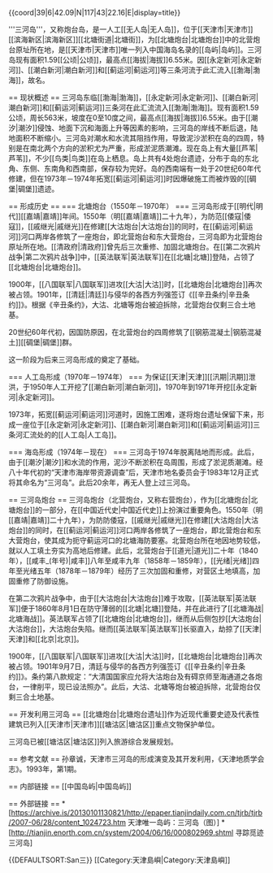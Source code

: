 {{coord|39|6|42.09|N|117|43|22.16|E|display=title}}

'''三河岛'''，又称炮台岛，是一人工[[无人岛|无人岛]]，位于[[天津市|天津市]][[滨海新区|滨海新区]][[北塘街道|北塘街]]，为[[北塘炮台|北塘炮台]]中的北营炮台原址所在地，是[[天津市|天津市]]唯一列入中国海岛名录的[[岛屿|岛屿]]。三河岛现有面积1.59[[公顷|公顷]]，最高点[[海拔|海拔]]6.55米。因[[永定新河|永定新河]]、[[潮白新河|潮白新河]]和[[蓟运河|蓟运河]]等三条河流于此汇流入[[渤海|渤海]]，故名。

== 现状概述 ==
三河岛东临[[渤海|渤海]]，[[永定新河|永定新河]]、[[潮白新河|潮白新河]]和[[蓟运河|蓟运河]]三条河在此汇流流入[[渤海|渤海]]。现有面积1.59公顷，周长563米，坡度在0至10度之间，最高点[[海拔|海拔]]6.55米。由于[[潮汐|潮汐]]侵蚀、地面下沉和海面上升等因素的影响，三河岛的岸线不断后退，陆地面积不断缩小。三河岛对潮水和水流其阻挡作用，导致泥沙淤积在岛的四周，特别是在南北两个方向的淤积尤为严重，形成淤泥质潮滩。现在岛上有大量[[芦苇|芦苇]]，不少[[鸟类|鸟类]]在岛上栖息。岛上共有4处炮台遗迹，分布于岛的东北角、东侧、东南角和西南部，保存较为完好。岛的西南端有一处于20世纪60年代修建，但在1973年－1974年拓宽[[蓟运河|蓟运河]]时因爆破施工而被炸毁的[[碉堡|碉堡]]遗迹。

== 形成历史 ==
=== 北塘炮台（1550年－1970年） ===
三河岛形成于[[明代|明代]][[嘉靖|嘉靖]]年间。1550年（明[[嘉靖|嘉靖]]二十九年），为防范[[倭寇|倭寇]]，[[戚继光|戚继光]]在修建[[大沽炮台|大沽炮台]]的同时，在[[蓟运河|蓟运河]]河口两岸各修筑了一座炮台，即北营炮台和东大营炮台，三河岛即为北营炮台原址所在地。[[清政府|清政府]]曾先后三次重修、加固北塘炮台。在[[第二次鸦片战争|第二次鸦片战争]]中，[[英法联军|英法联军]]在[[北塘|北塘]]登陆，占领了[[北塘炮台|北塘炮台]]。

1900年，[[八国联军|八国联军]]进攻[[大沽|大沽]]时，[[北塘炮台|北塘炮台]]再次被占领。1901年，[[清廷|清廷]]与侵华的各西方列强签订《[[辛丑条约|辛丑条约]]》。根据《辛丑条约》，大沽、北塘等炮台被迫拆除，北营炮台仅剩三合土地基。

20世纪60年代初，因国防原因，在北营炮台的四周修筑了[[钢筋混凝土|钢筋混凝土]][[碉堡|碉堡]]群。

这一阶段为后来三河岛形成的奠定了基础。

=== 人工岛形成（1970年－1974年） ===
为保证[[天津|天津]][[汛期|汛期]]泄洪，于1950年人工开挖了[[潮白新河|潮白新河]]，1970年到1971年开挖[[永定新河|永定新河]]。

1973年，拓宽[[蓟运河|蓟运河]]河道时，因施工困难，遂将炮台遗址保留下来，形成一座位于[[永定新河|永定新河]]、[[潮白新河|潮白新河]]和[[蓟运河|蓟运河]]三条河汇流处的的[[人工岛|人工岛]]。

=== 海岛形成（1974年－现在） ===
三河岛于1974年脱离陆地而形成。此后，由于[[潮汐|潮汐]]和水流的作用，泥沙不断淤积在岛周围，形成了淤泥质潮滩。经八十年代初的“天津市海岸带资源调查”后，天津市地名委员会于1983年12月正式将其命名为“三河岛”。此后20余年，再无人登上过三河岛。

== 三河岛炮台 ==
三河岛炮台（北营炮台，又称右营炮台），作为[[北塘炮台|北塘炮台]]的一部分，在[[中国近代史|中国近代史]]上扮演过重要角色。1550年（明[[嘉靖|嘉靖]]二十九年），为防防倭寇，[[戚继光|戚继光]]在修建[[大沽炮台|大沽炮台]]的同时，在[[蓟运河|蓟运河]]河口两岸各修筑了一座炮台，即北营炮台和东大营炮台，使其成为扼守蓟运河口的北塘海防要塞。北营炮台所在地因地势较低，就以人工填土夯实为高地后修建。此后，北营炮台于[[道光|道光]]二十年（1840年），[[咸丰_(年号)|咸丰]]八年至咸丰九年（1858年－1859年），[[光绪|光绪]]四年至光绪五年（1878年－1879年）经历了三次加固和重修，对营区土地填高，加固重修了防御设施。

在第二次鸦片战争中，由于[[大沽炮台|大沽炮台]]难于攻取，[[英法联军|英法联军]]便于1860年8月1日在防守薄弱的[[北塘|北塘]]登陆，并在此进行了[[北塘海战|北塘海战]]。英法联军占领了[[北塘炮台|北塘炮台]]，继而从后侧包抄[[大沽炮台|大沽炮台]]，大沽炮台失陷。继而[[英法联军|英法联军]]长驱直入，劫掠了[[天津|天津]]和[[北京|北京]]。

1900年，[[八国联军|八国联军]]进攻[[大沽|大沽]]时，[[北塘炮台|北塘炮台]]再次被占领。1901年9月7日，清廷与侵华的各西方列强签订《[[辛丑条约|辛丑条约]]》。条约第八款规定：“大清国国家应允将大沽炮台及有碍京师至海通道之各炮台，一律削平，现已设法照办”。此后，大沽、北塘等炮台被迫拆除，北营炮台仅剩三合土地基。

== 开发利用三河岛 ==
[[北塘炮台|北塘炮台遗址]]作为近现代重要史迹及代表性建筑已列入[[天津市|天津市]][[塘沽区|塘沽区]]重点文物保护单位。

三河岛已被[[塘沽区|塘沽区]]列入旅游综合发展规划。

== 参考文献 ==
孙章诚，天津市三河岛的形成演变及其开发利用，《天津地质学会志》。1993年，第1期。

== 内部链接 ==
[[中国岛屿|中国岛屿]]

== 外部链接 ==
*[https://archive.is/20130101130821/http://epaper.tianjindaily.com.cn/tjrb/tjrb/2007-06/28/content_1024723.htm 天津唯一岛屿：三河岛（图）]
*[http://tianjin.enorth.com.cn/system/2004/06/16/000802969.shtml 寻踪觅迹三河岛]

{{DEFAULTSORT:San三}}
[[Category:天津島嶼|Category:天津島嶼]]